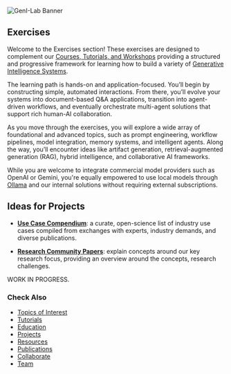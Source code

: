 
![GenI-Lab Banner](./images/genilab-banner.png)


## Exercises

Welcome to the Exercises section!
These exercises are designed to complement our [Courses, Tutorials, and Workshops](./knowledge.md) providing a structured and progressive framework for learning how to build a variety of [Generative Intelligence Systems](https://medium.com/generative-intelligence-lab/generative-intelligence-systems-concepts-and-research-opportunities-0740b1b5c7eb).

The learning path is hands-on and application-focused. You’ll begin by constructing simple, automated interactions. From there, you’ll evolve your systems into document-based Q&A applications, transition into agent-driven workflows, and eventually orchestrate multi-agent solutions that support rich human-AI collaboration.

As you move through the exercises, you will explore a wide array of foundational and advanced topics, such as prompt engineering, workflow pipelines, model integration, memory systems, and intelligent agents. Along the way, you’ll encounter ideas like artifact generation, retrieval-augmented generation (RAG), hybrid intelligence, and collaborative AI frameworks.

While you are welcome to integrate commercial model providers such as OpenAI or Gemini, you're equally empowered to use local models through [Ollama](http://www.ollama.com) and our internal solutions without requiring external subscriptions.


## Ideas for Projects

* [**Use Case Compendium**](https://docs.google.com/spreadsheets/d/1Ge2chxRrBjILHkZthtzymqAbs3TkwrGiMMge23zC8jA/edit?usp=sharing): a curate, open-science list of industry use cases compiled from exchanges with experts, industry demands, and diverse publications.

* [**Research Community Papers**](https://medium.com/generative-intelligence-lab/community-papers-series-ebacc91b47ea): explain concepts around our key research focus, providing an overview around the concepts, research challenges.


WORK IN PROGRESS.


### Check Also

* [Topics of Interest](./projects.md#topics-of-interest)
* [Tutorials](./knowledge.md#tutorials)
* [Education](./knowledge.md#education)
* [Projects](./projects.md)
* [Resources](./projects.md#resources) 
* [Publications](./knowledge.md#publications)
* [Collaborate](./collaborate.md)
* [Team](./people.html)



 
 
